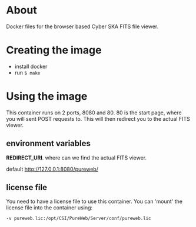 
About
=====

Docker files for the browser based Cyber SKA FITS file viewer.


Creating the image
==================

- install docker
- run `$ make`


Using the image
===============

This container runs on 2 ports, 8080 and 80. 80 is the start page,
where you will sent POST requests to. This will then redirect you
to the actual FITS viewer.


environment variables
---------------------

**REDIRECT_URI**. where can we find the actual FITS viewer.

default http://127.0.0.1:8080/pureweb/


license file
------------

You need to have a license file to use this container. You can
'mount' the license file into the container using:

`-v pureweb.lic:/opt/CSI/PureWeb/Server/conf/pureweb.lic`
